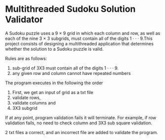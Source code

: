 # Multithreaded Sudoku Solution Validator

A Sudoku puzzle uses a 9 × 9 grid in which each column and row, as well as
each of the nine 3 × 3 subgrids, must contain all of the digits 1 · · · 9.This project consists of designing a multithreaded application that determines whether the solution to
a Sudoku puzzle is valid.

Rules are as follows: 
1) sub-grid of 3X3 must contain all of the digits 1 · · · 9.
2) any given row and column cannot have repeated numbers

The program executes in the following the order
1) First, we get an input of grid as a txt file
2) validate rows,
3) validate columns and
4) 3X3 subgrid 

If at any point, program validation fails it will terminate. For example, if row validation fails, no need to check column and 3X3 sub square validation.

2 txt files a correct, and an incorrect file are added to validate the program. 
